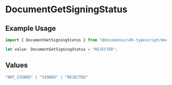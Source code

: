 # DocumentGetSigningStatus

## Example Usage

```typescript
import { DocumentGetSigningStatus } from "@documenso/sdk-typescript/models/operations";

let value: DocumentGetSigningStatus = "REJECTED";
```

## Values

```typescript
"NOT_SIGNED" | "SIGNED" | "REJECTED"
```